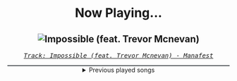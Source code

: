 <div align="center"> 
<h1>Now Playing...</h1>

![Impossible (feat. Trevor Mcnevan)](https://i.scdn.co/image/ab67616d00001e02a58aa12554c098e195e582c5)
--
_<samp><a href="https://open.spotify.com/track/3acoeopE8K4Geuvdj4xXOr">Track: Impossible (feat. Trevor Mcnevan) - Manafest</a></samp>_

<div style="border: 1px #4B5054 solid"></div>
<details>
  <summary>
    Previous played songs
  </summary>
  <table>
    <thead>
      <tr>
        <th>
          Artist
        </th>
        <th>
          Song
        </th>
        <th>
          Link
        </th>
      </tr>
    </thead>
    <tbody>
      <tr><td>Manafest</td><td>Impossible (feat. Trevor Mcnevan)</td><td><a href="https://open.spotify.com/track/3acoeopE8K4Geuvdj4xXOr">https://open.spotify.com/track/3acoeopE8K4Geuvdj4xXOr</a></td></tr><tr><td>HammerFall</td><td>Last Man Standing</td><td><a href="https://open.spotify.com/track/18S33odAheWBHbVAefiRLM">https://open.spotify.com/track/18S33odAheWBHbVAefiRLM</a></td></tr><tr><td>Anberlin</td><td>The Feel Good Drag</td><td><a href="https://open.spotify.com/track/5sTVykpRs4eiZKn96bZogj">https://open.spotify.com/track/5sTVykpRs4eiZKn96bZogj</a></td></tr><tr><td>Dope</td><td>I'm Back</td><td><a href="https://open.spotify.com/track/0v5M9MCcXgc40YgEzIdd8Z">https://open.spotify.com/track/0v5M9MCcXgc40YgEzIdd8Z</a></td></tr><tr><td>Britney Spears</td><td>Break the Ice</td><td><a href="https://open.spotify.com/track/52K4Nl7eVNqUpUeJeWJlwT">https://open.spotify.com/track/52K4Nl7eVNqUpUeJeWJlwT</a></td></tr><tr><td>Oh, Sleeper</td><td>Endseekers</td><td><a href="https://open.spotify.com/track/2Zx9X4HJMDnegzTRy8xdFV">https://open.spotify.com/track/2Zx9X4HJMDnegzTRy8xdFV</a></td></tr><tr><td>Demon Hunter</td><td>Collapsing (feat. Björn "Speed" Strid)</td><td><a href="https://open.spotify.com/track/2WVQXKecFNKwjfJab3M2xc">https://open.spotify.com/track/2WVQXKecFNKwjfJab3M2xc</a></td></tr><tr><td>Manafest</td><td>Impossible</td><td><a href="https://open.spotify.com/track/473xAny4InLJTlWnUNEwZq">https://open.spotify.com/track/473xAny4InLJTlWnUNEwZq</a></td></tr><tr><td>Evanescence</td><td>Going Under</td><td><a href="https://open.spotify.com/track/3UygY7qW2cvG9Llkay6i1i">https://open.spotify.com/track/3UygY7qW2cvG9Llkay6i1i</a></td></tr><tr><td>Ill Niño</td><td>Unframed</td><td><a href="https://open.spotify.com/track/4CtjsdMm3AojsnJjz5UYq8">https://open.spotify.com/track/4CtjsdMm3AojsnJjz5UYq8</a></td></tr><tr><td>Disturbed</td><td>Down with the Sickness</td><td><a href="https://open.spotify.com/track/40rvBMQizxkIqnjPdEWY1v">https://open.spotify.com/track/40rvBMQizxkIqnjPdEWY1v</a></td></tr><tr><td>Alazka</td><td>Empty Throne</td><td><a href="https://open.spotify.com/track/5nL7AN1YfcTB0pfilFuMKC">https://open.spotify.com/track/5nL7AN1YfcTB0pfilFuMKC</a></td></tr><tr><td>I Prevail</td><td>Self-Destruction</td><td><a href="https://open.spotify.com/track/4UhMvTR5tHf2ecfoz0KV92">https://open.spotify.com/track/4UhMvTR5tHf2ecfoz0KV92</a></td></tr><tr><td>The Plot In You</td><td>Divide</td><td><a href="https://open.spotify.com/track/1sp1NrbrCjJ82c5KjelUpr">https://open.spotify.com/track/1sp1NrbrCjJ82c5KjelUpr</a></td></tr><tr><td>Jonathan Young</td><td>Children of Night</td><td><a href="https://open.spotify.com/track/31ADD8oIUgyiXkDaG8Q9rS">https://open.spotify.com/track/31ADD8oIUgyiXkDaG8Q9rS</a></td></tr><tr><td>Ends With A Bullet</td><td>I´m Alive</td><td><a href="https://open.spotify.com/track/2ZNJLlzkhnGTWgi4lkFFGA">https://open.spotify.com/track/2ZNJLlzkhnGTWgi4lkFFGA</a></td></tr><tr><td>Motionless In White</td><td>We Become The Night</td><td><a href="https://open.spotify.com/track/3Wqksj2gO4wcxWMwjAZ8AE">https://open.spotify.com/track/3Wqksj2gO4wcxWMwjAZ8AE</a></td></tr><tr><td>Disturbed</td><td>Part of Me</td><td><a href="https://open.spotify.com/track/2Yrz4su3lpdKNBMFDkGitn">https://open.spotify.com/track/2Yrz4su3lpdKNBMFDkGitn</a></td></tr><tr><td>Amaranthe</td><td>PvP</td><td><a href="https://open.spotify.com/track/46HFTyFqLMzSye98Arqa98">https://open.spotify.com/track/46HFTyFqLMzSye98Arqa98</a></td></tr><tr><td>Spiritbox</td><td>Circle With Me</td><td><a href="https://open.spotify.com/track/6I5zXzSDByTEmYZ7ePVQeB">https://open.spotify.com/track/6I5zXzSDByTEmYZ7ePVQeB</a></td></tr>
    </tbody>
  </table>
</details>

</div>
